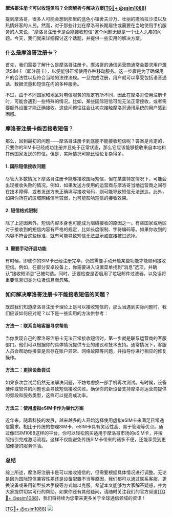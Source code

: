 **摩洛哥注册卡可以收短信吗？全面解析与解决方案[[TG💪+ @esim1088](https://t.me/s/esim1088)]**

提到摩洛哥，很多人可能会想到那里的蓝色小镇舍夫沙万、壮丽的撒哈拉沙漠以及热情好客的人民。然而，对于那些计划在摩洛哥长期居住或需要在当地使用手机服务的人来说，“摩洛哥注册卡是否能接收短信”这个问题无疑是一个让人头疼的问题。今天，我们就来详细探讨这个话题，并提供一些实用的解决方案。

### 什么是摩洛哥注册卡？

首先，我们需要了解什么是摩洛哥注册卡。摩洛哥的通信运营商通常会要求用户激活SIM卡（即注册卡），以便能够正常使用各种移动服务。这一步骤是为了确保用户的合法性以及符合当地的法律法规。一旦完成注册，用户就可以享受包括语音通话、数据流量和短信在内的多种服务。

不过，由于不同国家和地区对电信服务的规定有所不同，因此在摩洛哥使用注册卡时，可能会遇到一些特殊的情况。比如，某些国际短信可能无法正常接收，或者需要额外设置才能正确接收。这些问题往往会让初次接触摩洛哥通讯系统的用户感到困惑。

### 摩洛哥注册卡能否接收短信？

那么，回到最初的问题——摩洛哥注册卡到底能不能接收短信呢？答案是肯定的，只要你的SIM卡已经成功注册并且处于正常状态，那么它应该能够接收来自本地和其他国家发送的短信。但是，实际情况可能比理论复杂得多。

#### 1. 国际短信接收问题

尽管大多数情况下摩洛哥注册卡能够接收国际短信，但在某些特定情况下，可能会出现接收失败的情况。例如，如果发送方使用的运营商与摩洛哥当地运营商之间存在技术障碍，或者发送方未正确填写接收号码，则可能导致短信无法送达。此外，如果你所在的区域网络信号较弱，也可能影响短信的接收效果。

#### 2. 短信格式限制

除了上述因素外，短信内容本身也可能成为阻碍接收的原因之一。有些国家或地区对于接收到的短信内容有严格的规定，比如长度限制、字符编码等。如果你收到的内容不符合这些标准，就有可能导致短信无法显示或直接被过滤掉。

#### 3. 需要手动开启功能

有时候，即使你的SIM卡已经注册完毕，仍然需要手动开启某些功能才能顺利接收短信。例如，在部分安卓设备上，你需要进入设置菜单找到“消息”选项，并确认“接收短消息”已被勾选。同时，还要检查是否启用了垃圾邮件过滤器，以免误将重要信息归类为垃圾信息而忽略。

### 如何解决摩洛哥注册卡不能接收短信的问题？

既然我们知道摩洛哥注册卡理论上是可以接收短信的，那么当遇到实际问题时，我们应该如何应对呢？以下是一些实用的方法供参考：

#### 方法一：联系当地客服寻求帮助

当你发现自己的摩洛哥注册卡无法正常接收短信时，第一步就是联系运营商的客服部门。他们可以根据你的具体情况提供专业的建议和技术支持。通常情况下，客服人员会帮助你排查是否存在账户异常、网络故障等问题，并指导你进行相应的修复操作。

#### 方法二：更换设备尝试

如果多次尝试后仍然无法解决问题，不妨考虑换一部手机再次测试。有时候，设备硬件或软件的问题也会导致短信接收失败。确保你的新设备支持摩洛哥运营商提供的频段和服务类型，这样可以提高成功率。

#### 方法三：使用虚拟eSIM卡作为替代方案

近年来，随着科技的发展，越来越多的人开始选择使用虚拟eSIM卡来满足日常通信需求。相比于传统的物理SIM卡，eSIM卡具有灵活性高、易于管理等优点。通过像ESIM1088这样的平台，你可以轻松购买适用于摩洛哥市场的eSIM卡，并按照指引完成激活流程。这样不仅能避免传统SIM卡带来的诸多不便，还能享受到更加便捷的服务体验。

### 总结

综上所述，摩洛哥注册卡是可以接收短信的，但需要根据具体情况进行调整。无论是因为国际短信兼容性差还是设备配置不当等原因，我们都可以通过联系客服、更换设备或采用新型技术手段等方式加以克服。希望本文能够为大家解答疑惑，并为大家提供切实可行的帮助。如果你还有其他疑问，请随时关注我们的官方频道[[TG💪+ @esim1088](https://t.me/s/esim1088)]，我们将持续为您带来更多关于全球通信领域的资讯！

[[TG💪+ @esim1088](https://t.me/s/esim1088)] ![](https://i.postimg.cc/4NQfJmqS/Snipaste-2025-05-13-00-14-12.png)